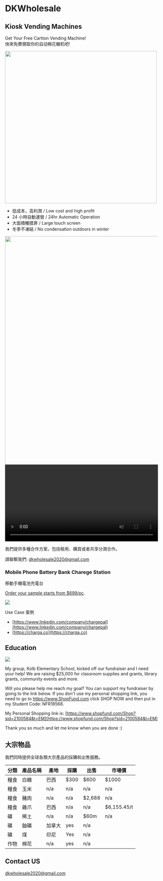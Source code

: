 # DKWholesale

## Kiosk Vending Machines

Get Your Free Cartton Vending Machine!  
快來免費領取你的自动棉花糖机吧!

<img src="https://github.com/dotku/dkwholesale.us/assets/1519232/d7cfd605-bc79-4074-8a50-5ae7304710a1" width="500" />

* 低成本，高利潤 / Low cost and high profit
* 24 小時自動運營 / 24hr Automatic Operation
* 大面積觸摸屏 / Large touch screen
* 冬季不凍結 / No condensation outdoors in winter

<img src="https://github.com/dotku/dkwholesale.us/assets/1519232/9ca1eef6-d6d9-4144-9093-03ea01487b8d" height="750" />

<video controls width="100%">
  <source src="https://github.com/dotku/dkwholesale.us/assets/1519232/3860d8f9-a882-4183-b870-4a2fe6452837" type="video/mp4">
</video>

我們提供多種合作方案，包括租用、購買或者共享分潤合作。

請聯繫我們: dkwholesale2020@gmail.com

### Mobile Phone Battery Bank Charege Station

移動手機電池充電台

[Order your sample starts from $699/pc](https://buy.stripe.com/7sI6oAc6H8qf7QI9AD).

<a href="https://buy.stripe.com/7sI6oAc6H8qf7QI9AD" target="_blank">
  <img src="https://github.com/dotku/dkwholesale.us/assets/1519232/34e533f2-46ce-4ebe-b976-6771536872ce" />
</a>

Use Case 案例

* [https://www.linkedin.com/company/chargepal](https://www.linkedin.com/company/chargepal)
* [https://charga.co](https://charga.co)

## Education

<a href="https://www.shopfund.com/Shop?sid=2100584&t=EM" target="_blank">
  <img src="https://github.com/dotku/dkwholesale.us/assets/1519232/7f765a92-75dc-4f72-903e-62574d8e3b5c" />
</a>

My group, Kolb Elementary School, kicked off our fundraiser and I need your help! We are raising $25,000 for classroom supplies and grants, library grants, community events and more.

Will you please help me reach my goal? You can support my fundraiser by going to the link below.  If you don't use my personal shopping link, you need to go to https://www.ShopFund.com click SHOP NOW and then put in my Student Code: NFR18568.

My Personal Shopping link is: [https://www.shopfund.com/Shop?sid=2100584&t=EM](https://www.shopfund.com/Shop?sid=2100584&t=EM)

Thank you so much and let me know when you are done :)

## 大宗物品

我們同時提供全球各類大宗產品的採購和出售服務。

| 分類 | 產品名稱 | 產地 | 採購 | 出售 | 市場價 |
| --- | --- | --- | --- | --- | --- |
| 糧食 | 白糖 | 巴西 | $300 | $600 | $1000 |
| 糧食 | 玉米 | n/a | n/a | n/a | n/a |
| 糧食 | 豬肉 | n/a | n/a | $2,688 | n/a |
| 糧食 | 雞爪 | 巴西 | n/a | n/a | $6,155.45/t |
| 礦 | 稀土 | n/a | n/a | $60m | n/a |
| 礦 | 鈾礦 | 加拿大 | yes | n/a | |
| 礦 | 煤 | 印尼 | Yes | n/a | |
| 作物 | 棉花 | n/a | yes | n/a | |

## Contact US

dkwholesale2020@gmail.com
